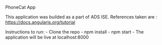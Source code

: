 PhoneCat App

This application was builded as a part of ADS ISE.
References taken are : https://docs.angularjs.org/tutorial

Instructions to run:
	- Clone the repo
	- npm install
	- npm start
	- The application will be live at localhost:8000
